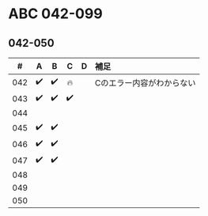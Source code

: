 # ABC 042-099

## 042-050

| # | A | B | C | D | 補足 |
|:---:|:---:|:---:|:---:|:---:|:---|
| 042 | ✔️ | ✔️ | 🔥 |  | Cのエラー内容がわからない |
| 043 | ✔️ | ✔️ | ✔️ |  |  |
| 044 |  |  |  |  |  |
| 045 | ✔️ | ✔️ |  |  |  |
| 046 | ✔️ | ✔️ |  |  |  |
| 047 | ✔️ | ✔️ |  |  |  |
| 048 |  |  |  |  |  |
| 049 |  |  |  |  |  |
| 050 |  |  |  |  |  |
